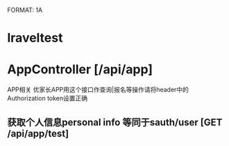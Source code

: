 FORMAT: 1A

# lraveltest

# AppController [/api/app]
APP相关 优家长APP用这个接口作查询|报名等操作请将header中的Authorization token设置正确

## 获取个人信息personal info 等同于sauth/user [GET /api/app/test]